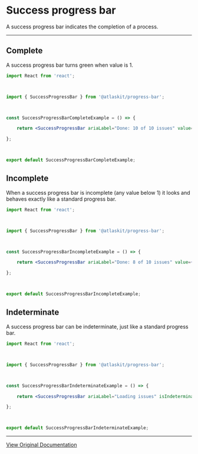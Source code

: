 # Success progress bar

A success progress bar indicates the completion of a process.

---

## Complete

A success progress bar turns green when value is 1. 

```jsx
import React from 'react';



import { SuccessProgressBar } from '@atlaskit/progress-bar';



const SuccessProgressBarCompleteExample = () => {

	return <SuccessProgressBar ariaLabel="Done: 10 of 10 issues" value={1} />;

};



export default SuccessProgressBarCompleteExample;
```

## Incomplete

When a success progress bar is incomplete (any value below 1) it looks and behaves exactly like a standard progress bar. 

```jsx
import React from 'react';



import { SuccessProgressBar } from '@atlaskit/progress-bar';



const SuccessProgressBarIncompleteExample = () => {

	return <SuccessProgressBar ariaLabel="Done: 8 of 10 issues" value={0.8} />;

};



export default SuccessProgressBarIncompleteExample;
```

## Indeterminate

A success progress bar can be indeterminate, just like a standard progress bar. 

```jsx
import React from 'react';



import { SuccessProgressBar } from '@atlaskit/progress-bar';



const SuccessProgressBarIndeterminateExample = () => {

	return <SuccessProgressBar ariaLabel="Loading issues" isIndeterminate />;

};



export default SuccessProgressBarIndeterminateExample;
```

---

[View Original Documentation](https://atlassian.design/components/progress-bar/success-progress-bar/examples)
